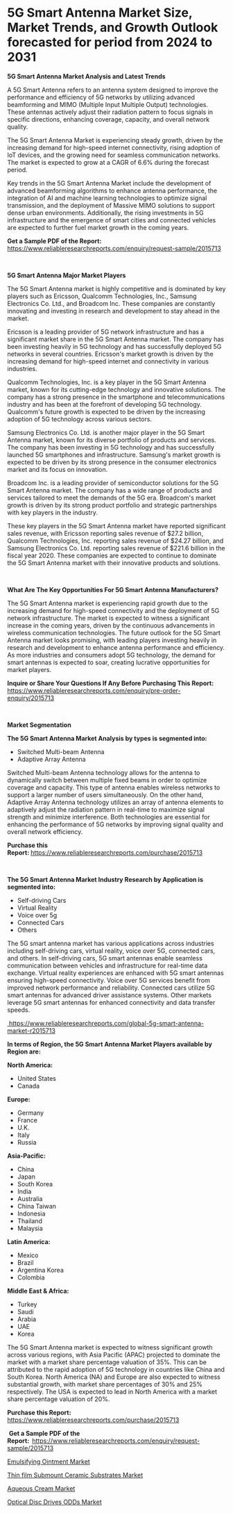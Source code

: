 <p><h1>5G Smart Antenna Market Size, Market Trends, and Growth Outlook forecasted for period from 2024 to 2031</h1></p><p><strong>5G Smart Antenna Market Analysis and Latest Trends</strong></p>
<p><p>A 5G Smart Antenna refers to an antenna system designed to improve the performance and efficiency of 5G networks by utilizing advanced beamforming and MIMO (Multiple Input Multiple Output) technologies. These antennas actively adjust their radiation pattern to focus signals in specific directions, enhancing coverage, capacity, and overall network quality.</p><p>The 5G Smart Antenna Market is experiencing steady growth, driven by the increasing demand for high-speed internet connectivity, rising adoption of IoT devices, and the growing need for seamless communication networks. The market is expected to grow at a CAGR of 6.6% during the forecast period.</p><p>Key trends in the 5G Smart Antenna Market include the development of advanced beamforming algorithms to enhance antenna performance, the integration of AI and machine learning technologies to optimize signal transmission, and the deployment of Massive MIMO solutions to support dense urban environments. Additionally, the rising investments in 5G infrastructure and the emergence of smart cities and connected vehicles are expected to further fuel market growth in the coming years.</p></p>
<p><strong>Get a Sample PDF of the Report:&nbsp;</strong> <a href="https://www.reliableresearchreports.com/enquiry/request-sample/2015713">https://www.reliableresearchreports.com/enquiry/request-sample/2015713</a></p>
<p>&nbsp;</p>
<p><strong>5G Smart Antenna Major Market Players</strong></p>
<p><p>The 5G Smart Antenna market is highly competitive and is dominated by key players such as Ericsson, Qualcomm Technologies, Inc., Samsung Electronics Co. Ltd., and Broadcom Inc. These companies are constantly innovating and investing in research and development to stay ahead in the market.</p><p>Ericsson is a leading provider of 5G network infrastructure and has a significant market share in the 5G Smart Antenna market. The company has been investing heavily in 5G technology and has successfully deployed 5G networks in several countries. Ericsson's market growth is driven by the increasing demand for high-speed internet and connectivity in various industries.</p><p>Qualcomm Technologies, Inc. is a key player in the 5G Smart Antenna market, known for its cutting-edge technology and innovative solutions. The company has a strong presence in the smartphone and telecommunications industry and has been at the forefront of developing 5G technology. Qualcomm's future growth is expected to be driven by the increasing adoption of 5G technology across various sectors.</p><p>Samsung Electronics Co. Ltd. is another major player in the 5G Smart Antenna market, known for its diverse portfolio of products and services. The company has been investing in 5G technology and has successfully launched 5G smartphones and infrastructure. Samsung's market growth is expected to be driven by its strong presence in the consumer electronics market and its focus on innovation.</p><p>Broadcom Inc. is a leading provider of semiconductor solutions for the 5G Smart Antenna market. The company has a wide range of products and services tailored to meet the demands of the 5G era. Broadcom's market growth is driven by its strong product portfolio and strategic partnerships with key players in the industry.</p><p>These key players in the 5G Smart Antenna market have reported significant sales revenue, with Ericsson reporting sales revenue of $27.2 billion, Qualcomm Technologies, Inc. reporting sales revenue of $24.27 billion, and Samsung Electronics Co. Ltd. reporting sales revenue of $221.6 billion in the fiscal year 2020. These companies are expected to continue to dominate the 5G Smart Antenna market with their innovative products and solutions.</p></p>
<p>&nbsp;</p>
<p><strong>What Are The Key Opportunities For 5G Smart Antenna Manufacturers?</strong></p>
<p><p>The 5G Smart Antenna market is experiencing rapid growth due to the increasing demand for high-speed connectivity and the deployment of 5G network infrastructure. The market is expected to witness a significant increase in the coming years, driven by the continuous advancements in wireless communication technologies. The future outlook for the 5G Smart Antenna market looks promising, with leading players investing heavily in research and development to enhance antenna performance and efficiency. As more industries and consumers adopt 5G technology, the demand for smart antennas is expected to soar, creating lucrative opportunities for market players.</p></p>
<p><strong>Inquire or Share Your Questions If Any Before Purchasing This Report:</strong> <a href="https://www.reliableresearchreports.com/enquiry/pre-order-enquiry/2015713">https://www.reliableresearchreports.com/enquiry/pre-order-enquiry/2015713</a></p>
<p>&nbsp;</p>
<p><strong>Market Segmentation</strong></p>
<p><strong>The 5G Smart Antenna Market Analysis by types is segmented into:</strong></p>
<p><ul><li>Switched Multi-beam Antenna</li><li>Adaptive Array Antenna</li></ul></p>
<p><p>Switched Multi-beam Antenna technology allows for the antenna to dynamically switch between multiple fixed beams in order to optimize coverage and capacity. This type of antenna enables wireless networks to support a larger number of users simultaneously. On the other hand, Adaptive Array Antenna technology utilizes an array of antenna elements to adaptively adjust the radiation pattern in real-time to maximize signal strength and minimize interference. Both technologies are essential for enhancing the performance of 5G networks by improving signal quality and overall network efficiency.</p></p>
<p><strong>Purchase this Report:&nbsp;</strong><a href="https://www.reliableresearchreports.com/purchase/2015713">https://www.reliableresearchreports.com/purchase/2015713</a></p>
<p>&nbsp;</p>
<p><strong>The 5G Smart Antenna Market Industry Research by Application is segmented into:</strong></p>
<p><ul><li>Self-driving Cars</li><li>Virtual Reality</li><li>Voice over 5g</li><li>Connected Cars</li><li>Others</li></ul></p>
<p><p>The 5G smart antenna market has various applications across industries including self-driving cars, virtual reality, voice over 5G, connected cars, and others. In self-driving cars, 5G smart antennas enable seamless communication between vehicles and infrastructure for real-time data exchange. Virtual reality experiences are enhanced with 5G smart antennas ensuring high-speed connectivity. Voice over 5G services benefit from improved network performance and reliability. Connected cars utilize 5G smart antennas for advanced driver assistance systems. Other markets leverage 5G smart antennas for enhanced connectivity and data transfer speeds.</p></p>
<p><a href="https://www.reliableresearchreports.com/global-5g-smart-antenna-market-r2015713">&nbsp;https://www.reliableresearchreports.com/global-5g-smart-antenna-market-r2015713</a></p>
<p><strong>In terms of Region, the 5G Smart Antenna Market Players available by Region are:</strong></p>
<p>
    <p> <strong> North America: </strong>
        <ul>
            <li>United States</li>
            <li>Canada</li>
        </ul>
        </p> 
    <p> <strong> Europe: </strong>
        <ul>
            <li>Germany</li>
            <li>France</li>
            <li>U.K.</li>
            <li>Italy</li>
            <li>Russia</li>
        </ul>
        </p> 
    <p> <strong> Asia-Pacific: </strong>
        <ul>
            <li>China</li>
            <li>Japan</li>
            <li>South Korea</li>
            <li>India</li>
            <li>Australia</li>
            <li>China Taiwan</li>
            <li>Indonesia</li>
            <li>Thailand</li>
            <li>Malaysia</li>
        </ul>
        </p> 
    <p> <strong> Latin America: </strong>
        <ul>
            <li>Mexico</li>
            <li>Brazil</li>
            <li>Argentina Korea</li>
            <li>Colombia</li>
        </ul>
        </p> 
    <p> <strong> Middle East & Africa: </strong>
        <ul>
            <li>Turkey</li>
            <li>Saudi</li>
            <li>Arabia</li>
            <li>UAE</li>
            <li>Korea</li>
        </ul>
    </p>
    </p>
<p><p>The 5G Smart Antenna market is expected to witness significant growth across various regions, with Asia Pacific (APAC) projected to dominate the market with a market share percentage valuation of 35%. This can be attributed to the rapid adoption of 5G technology in countries like China and South Korea. North America (NA) and Europe are also expected to witness substantial growth, with market share percentages of 30% and 25% respectively. The USA is expected to lead in North America with a market share percentage valuation of 20%.</p></p>
<p><strong>Purchase this Report: </strong><a href="https://www.reliableresearchreports.com/purchase/2015713">https://www.reliableresearchreports.com/purchase/2015713</a></p>
<p>&nbsp;<strong>Get a Sample PDF of the Report:&nbsp;&nbsp;</strong><a href="https://www.reliableresearchreports.com/enquiry/request-sample/2015713">https://www.reliableresearchreports.com/enquiry/request-sample/2015713</a></p>
<p><strong></strong></p>
<p><p><a href="https://github.com/YashRP12/Market-Research-Report-List-5/blob/main/emulsifying-ointment-market.md">Emulsifying Ointment Market</a></p><p><a href="https://medium.com/@penelope.lee568/thin-film-submount-ceramic-substrates-market-size-by-type-alumina-aluminum-nitride-others-by-0d1a2be7d96f">Thin film Submount Ceramic Substrates Market</a></p><p><a href="https://github.com/xvyfpyhu18/Market-Research-Report-List-1/blob/main/aqueous-cream-market.md">Aqueous Cream Market</a></p><p><a href="https://medium.com/@charles.fisher4346/optical-disc-drives-odds-market-trends-focusing-on-optical-disc-drives-odds-market-insight-and-569388e2afe1">Optical Disc Drives ODDs Market</a></p></p>